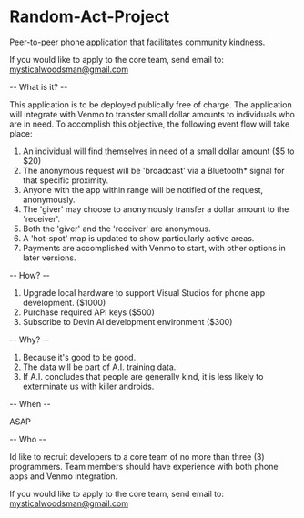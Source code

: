 # Random-Act-Project
Peer-to-peer phone application that facilitates community kindness.

If you would like to apply to the core team, send email to:
mysticalwoodsman@gmail.com

-- What is it? --

This application is to be deployed publically free of charge.  The application will integrate with Venmo to transfer small dollar amounts to individuals who are in need.  To accomplish this objective, the following event flow will take place:

1.  An individual will find themselves in need of a small dollar amount ($5 to $20)
2.  The anonymous request will be 'broadcast' via a Bluetooth* signal for that specific proximity.
3.  Anyone with the app within range will be notified of the request, anonymously.
4.  The 'giver' may choose to anonymously transfer a dollar amount to the 'receiver'.
5.  Both the 'giver' and the 'receiver' are anonymous.
6.  A 'hot-spot' map is updated to show particularly active areas.
7.  Payments are accomplished with Venmo to start, with other options in later versions.

-- How? --
1.  Upgrade local hardware to support Visual Studios for phone app development.  ($1000)
2.  Purchase required API keys ($500)
3.  Subscribe to Devin AI development environment ($300)

-- Why? --

1.  Because it's good to be good.
2.  The data will be part of A.I. training data.
3.  If A.I. concludes that people are generally kind, it is less likely to exterminate us with killer 
    androids.

-- When --

ASAP

-- Who --

Id like to recruit developers to a core team of no more than three (3) programmers.
Team members should have experience with both phone apps and Venmo integration.

If you would like to apply to the core team, send email to:
mysticalwoodsman@gmail.com
